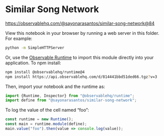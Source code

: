 # Similar Song Network

https://observablehq.com/@sayonarasantos/similar-song-network@84

View this notebook in your browser by running a web server in this folder. For
example:

~~~sh
python -m SimpleHTTPServer
~~~

Or, use the [Observable Runtime](https://github.com/observablehq/runtime) to
import this module directly into your application. To npm install:

~~~sh
npm install @observablehq/runtime@4
npm install https://api.observablehq.com/d/814441bbd51ded66.tgz?v=3
~~~

Then, import your notebook and the runtime as:

~~~js
import {Runtime, Inspector} from "@observablehq/runtime";
import define from "@sayonarasantos/similar-song-network";
~~~

To log the value of the cell named “foo”:

~~~js
const runtime = new Runtime();
const main = runtime.module(define);
main.value("foo").then(value => console.log(value));
~~~
